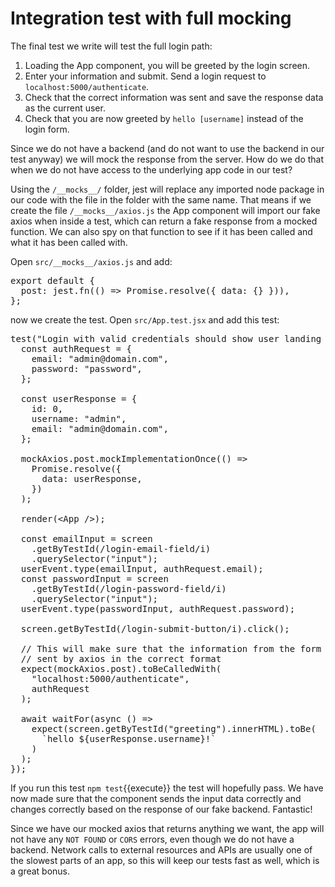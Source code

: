 # Integration test with full mocking

The final test we write will test the full login path:

1. Loading the App component, you will be greeted by the login screen. 
2. Enter your information and submit. Send a login request to `localhost:5000/authenticate`.
3. Check that the correct information was sent and save the response data as the current user.
4. Check that you are now greeted by `hello [username]` instead of the login form. 

Since we do not have a backend (and do not want to use the backend in our test anyway) we will mock the response from the server. How do we do that when we do not have access to the underlying app code in our test?

Using the `/__mocks__/` folder, jest will replace any imported node package in our code with the file in the folder with the same name. That means if we create the file `/__mocks__/axios.js` the App component will import our fake axios when inside a test, which can return a fake response from a mocked function. We can also spy on that function to see if it has been called and what it has been called with. 

Open `src/__mocks__/axios.js` and add:

<pre class="file" data-filename= "/kataUser/dummy-react-app/src/__mocks__/axios.js" data-target="replace">
export default {
  post: jest.fn(() => Promise.resolve({ data: {} })),
};
</pre>

now we create the test. Open `src/App.test.jsx` and add this test:

<pre class="file" data-filename= "/root/kataUser/dummy-react-app/src/App.test.jsx" data-target="append">
test("Login with valid credentials should show user landing page", async () => {
  const authRequest = {
    email: "admin@domain.com",
    password: "password",
  };

  const userResponse = {
    id: 0,
    username: "admin",
    email: "admin@domain.com",
  };

  mockAxios.post.mockImplementationOnce(() =>
    Promise.resolve({
      data: userResponse,
    })
  );

  render(&lt;App /&gt;);

  const emailInput = screen
    .getByTestId(/login-email-field/i)
    .querySelector("input");
  userEvent.type(emailInput, authRequest.email);
  const passwordInput = screen
    .getByTestId(/login-password-field/i)
    .querySelector("input");
  userEvent.type(passwordInput, authRequest.password);

  screen.getByTestId(/login-submit-button/i).click();

  // This will make sure that the information from the form is 
  // sent by axios in the correct format
  expect(mockAxios.post).toBeCalledWith(
    "localhost:5000/authenticate",
    authRequest
  );
  
  await waitFor(async () =>
    expect(screen.getByTestId("greeting").innerHTML).toBe(
      `hello ${userResponse.username}!`
    )
  );
});
</pre>

If you run this test `npm test`{{execute}} the test will hopefully pass. We have now made sure that the component sends the input data correctly and changes correctly based on the response of our fake backend. Fantastic!

Since we have our mocked axios that returns anything we want, the app will not have any `NOT FOUND` or `CORS` errors, even though we do not have a backend. Network calls to external resources and APIs are usually one of the slowest parts of an app, so this will keep our tests fast as well, which is a great bonus. 